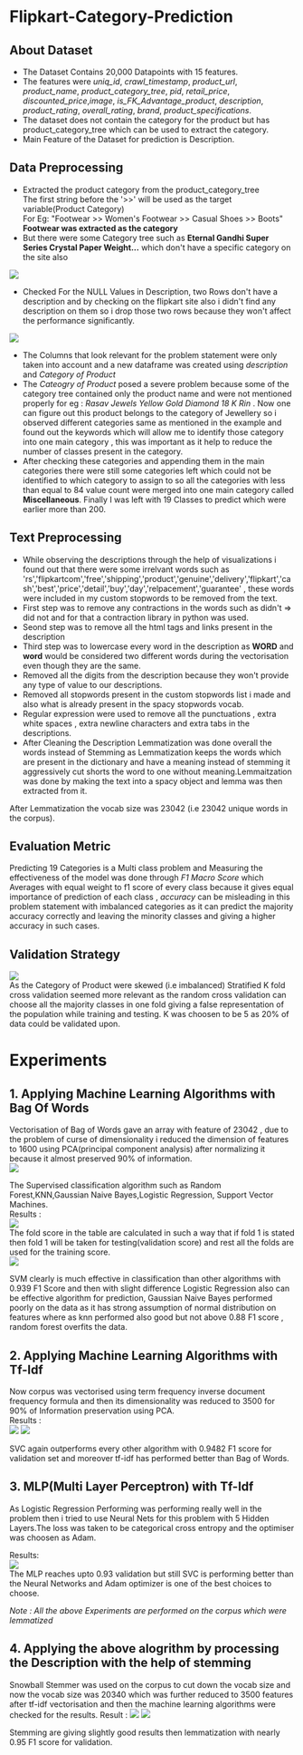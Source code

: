 # Flipkart-Category-Prediction

## About Dataset
* The Dataset Contains 20,000 Datapoints with 15 features.
* The features were *uniq_id*, *crawl_timestamp*, *product_url*, *product_name*,
*product_category_tree*, *pid*, *retail_price*, *discounted_price*,*image*, *is_FK_Advantage_product*, *description*, *product_rating*,
*overall_rating*, *brand*, *product_specifications*.
* The dataset does not contain the category for the product but has product_category_tree which can be used to extract the category.
* Main Feature of the Dataset for prediction is Description.

## Data Preprocessing
- Extracted the product category from the product_category_tree<br>
The first string before the '>>' will be used as the target variable(Product Category)<br>
For Eg: "Footwear >> Women\'s Footwear >> Casual Shoes >> Boots" **Footwear was extracted as the category**<br>
- But there were some Category tree such as **Eternal Gandhi Super Series Crystal Paper Weight...** which don't have a specific category on the site also
<img src=https://github.com/NishantSushmakar/Flipkart-Category-Prediction/blob/main/images/Capture.PNG>

- Checked For the NULL Values in Description, two Rows don't have a description and by checking on the flipkart site also i didn't find any description on them so i drop those two rows because they won't affect the performance significantly.

<img src =https://github.com/NishantSushmakar/Flipkart-Category-Prediction/blob/main/images/img2.PNG>

- The Columns that look relevant for the problem statement were only taken into account and a new dataframe was created using *description* and *Category of Product*
- The *Cateogry of Product* posed a severe problem because some of the category tree contained only the product name and were not mentioned properly for eg : *Rasav Jewels Yellow Gold Diamond 18 K Rin* . Now one can figure out this product belongs to the category of Jewellery so i observed different categories same as mentioned in the example and found out the keywords which will allow me to identify those category into one main category , this was important as it help to reduce the number of classes present in the category.
- After checking these categories and appending them in the main categories there were still some categories left which could not be identified to which category to assign to so all the categories with less than equal to 84 value count were merged into one main category called **Miscellaneous**. Finally I was left with 19 Classes to predict which were earlier more than 200.

## Text Preprocessing
- While observing the descriptions through the help of visualizations i found out that there were some irrelvant words such as 'rs','flipkartcom','free','shipping','product','genuine','delivery','flipkart','cash','best','price','detail','buy','day','relpacement','guarantee' ,  these words were included in my custom stopwords to be removed from the text.
- First step was to remove any contractions in the words such as didn't => did not and for that a contraction library in python was used.
- Seond step was to remove all the html tags and links present in the description 
- Third step was to lowercase every word in the description as **WORD** and **word** would be considered two different words during the vectorisation even though they are the same. 
- Removed all the digits from the description because they won't provide any type of value to our descriptions.
- Removed all stopwords present in the custom stopwords list i made and also what is already present in the spacy stopwords vocab.
- Regular expression were used to remove all the punctuations , extra white spaces , extra newline characters and extra tabs in the descriptions.
- After Cleaning the Description Lemmatization was done overall the words instead of Stemming as Lemmatization keeps the words which are present in the dictionary and have a meaning instead of stemming it aggressively cut shorts the word to one without meaning.Lemmaitzation was done by making the text into a spacy object and lemma was then extracted from it.<br>

After Lemmatization the vocab size was 23042 (i.e 23042 unique words in the corpus).<br>

## Evaluation Metric
Predicting 19 Categories is a Multi class problem and Measuring the effectiveness of the model was done through *F1 Macro Score* which Averages with equal weight to f1 score of every class because it gives equal importance of prediction of each class , *accuracy* can be misleading in this problem statement with imbalanced categories as it can predict the majority accuracy correctly and leaving the minority classes and giving a higher accuracy in such cases.

## Validation Strategy 
<img src=https://github.com/NishantSushmakar/Flipkart-Category-Prediction/blob/main/images/classes.PNG><br>
As the Category of Product were skewed (i.e imbalanced) Stratified K fold cross validation seemed more relevant as the random cross validation can choose all the majority classes in one fold giving a false representation of the population while training and testing. K was choosen to be 5 as 20% of data could be validated upon.

# Experiments

## 1. Applying Machine Learning Algorithms with Bag Of Words 
Vectorisation of Bag of Words gave an array with feature of 23042 , due to the problem of curse of dimensionality i reduced the dimension of features to 1600 using PCA(principal component analysis) after normalizing it because it almost preserved 90% of information.<br>
<img src=https://github.com/NishantSushmakar/Flipkart-Category-Prediction/blob/main/images/exp1info.PNG>

The Supervised classification algorithm such as Random Forest,KNN,Gaussian Naive Bayes,Logistic Regression, Support Vector Machines.<br>
Results :<br>
<img src=https://github.com/NishantSushmakar/Flipkart-Category-Prediction/blob/main/images/exp1train.PNG><br>
The fold score in the table are calculated in such a way that if fold 1 is stated then fold 1 will be taken for testing(validation score) and rest all the folds are used for the training score.<br>
<img src=https://github.com/NishantSushmakar/Flipkart-Category-Prediction/blob/main/images/exp1val.PNG><br>

SVM clearly is much effective in classification than other algorithms with 0.939 F1 Score and then with slight difference Logistic Regression also can be effective algorithm for prediction, Gaussian Naive Bayes performed poorly on the data as it has strong assumption of normal distribution on features where as knn performed also good but not above 0.88 F1 score , random forest overfits the data.


## 2. Applying Machine Learning Algorithms with Tf-Idf
Now corpus was vectorised using term frequency inverse document frequency formula and then its dimensionality was reduced to 3500 for 90% of Information preservation using PCA.<br>
Results :<br>
<img src=https://github.com/NishantSushmakar/Flipkart-Category-Prediction/blob/main/images/exp2train.PNG>
<img src=https://github.com/NishantSushmakar/Flipkart-Category-Prediction/blob/main/images/exp2val.PNG>

SVC again outperforms every other algorithm with 0.9482 F1 score for validation set and moreover tf-idf has performed better than Bag of Words.

## 3. MLP(Multi Layer Perceptron) with Tf-Idf

As Logistic Regression Performing was performing really well in the problem then i tried to use Neural Nets for this problem with 5 Hidden Layers.The loss was taken to be categorical cross entropy and the optimiser was choosen as Adam.

Results:<br>
<img src=https://github.com/NishantSushmakar/Flipkart-Category-Prediction/blob/main/images/exp3res.PNG>
<br>
The MLP reaches upto 0.93 validation but still SVC is performing better than the Neural Networks and Adam optimizer is one of the best choices to choose.

*Note : All the above Experiments are performed on the corpus which were lemmatized*

## 4. Applying the above alogrithm by processing the Description with the help of stemming
 Snowball Stemmer was used on the corpus to cut down the vocab size and now the vocab size was 20340 which was further reduced to 3500 features after tf-idf vectorisation and then the machine learning algorithms were checked for the results.
 Result :
<img src=https://github.com/NishantSushmakar/Flipkart-Category-Prediction/blob/main/images/exp4train.PNG>
<img src=https://github.com/NishantSushmakar/Flipkart-Category-Prediction/blob/main/images/exp4val.PNG>

Stemming are giving slightly good results then lemmatization with nearly 0.95 F1 score for validation. 
 








